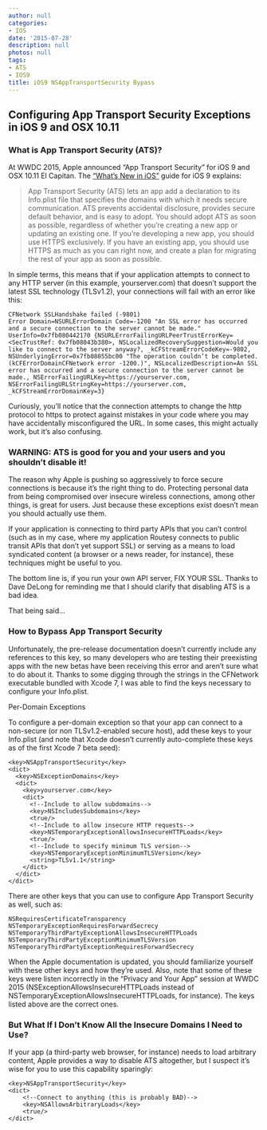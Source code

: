 ```yaml
---
author: null
categories:
- IOS
date: '2015-07-28'
description: null
photos: null
tags:
- ATS
- IOS9
title: iOS9 NSAppTransportSecurity Bypass
---
```



## Configuring App Transport Security Exceptions in iOS 9 and OSX 10.11

### What is App Transport Security (ATS)?
At WWDC 2015, Apple announced “App Transport Security” for iOS 9 and OSX 10.11 El Capitan. The [“What’s New in iOS”](https://developer.apple.com/library/prerelease/ios/releasenotes/General/WhatsNewIniOS/Articles/iOS9.html#//apple_ref/doc/uid/TP40016198-SW1) guide for iOS 9 explains:

> App Transport Security (ATS) lets an app add a declaration to its Info.plist file that specifies the domains with which it needs secure communication. ATS prevents accidental disclosure, provides secure default behavior, and is easy to adopt. You should adopt ATS as soon as possible, regardless of whether you’re creating a new app or updating an existing one.
> If you’re developing a new app, you should use HTTPS exclusively. If you have an existing app, you should use HTTPS as much as you can right now, and create a plan for migrating the rest of your app as soon as possible.

In simple terms, this means that if your application attempts to connect to any HTTP server (in this example, yourserver.com) that doesn’t support the latest SSL technology (TLSv1.2), your connections will fail with an error like this:
```
CFNetwork SSLHandshake failed (-9801)
Error Domain=NSURLErrorDomain Code=-1200 "An SSL error has occurred and a secure connection to the server cannot be made." UserInfo=0x7fb080442170 {NSURLErrorFailingURLPeerTrustErrorKey=<SecTrustRef: 0x7fb08043b380>, NSLocalizedRecoverySuggestion=Would you like to connect to the server anyway?, _kCFStreamErrorCodeKey=-9802, NSUnderlyingError=0x7fb08055bc00 "The operation couldn’t be completed. (kCFErrorDomainCFNetwork error -1200.)", NSLocalizedDescription=An SSL error has occurred and a secure connection to the server cannot be made., NSErrorFailingURLKey=https://yourserver.com, NSErrorFailingURLStringKey=https://yourserver.com, _kCFStreamErrorDomainKey=3}
```
Curiously, you’ll notice that the connection attempts to change the http protocol to https to protect against mistakes in your code where you may have accidentally misconfigured the URL. In some cases, this might actually work, but it’s also confusing.

### __WARNING: ATS is good for you and your users and you shouldn’t disable it!__

The reason why Apple is pushing so aggressively to force secure connections is because it’s the right thing to do. Protecting personal data from being compromised over insecure wireless connections, among other things, is great for users. Just because these exceptions exist doesn’t mean you should actually use them.

If your application is connecting to third party APIs that you can’t control (such as in my case, where my application Routesy connects to public transit APIs that don’t yet support SSL) or serving as a means to load syndicated content (a browser or a news reader, for instance), these techniques might be useful to you.

The bottom line is, if you run your own API server, FIX YOUR SSL. Thanks to Dave DeLong for reminding me that I should clarify that disabling ATS is a bad idea.

That being said…
<!--more-->
### How to Bypass App Transport Security
Unfortunately, the pre-release documentation doesn’t currently include any references to this key, so many developers who are testing their preexisting apps with the new betas have been receiving this error and aren’t sure what to do about it. Thanks to some digging through the strings in the CFNetwork executable bundled with Xcode 7, I was able to find the keys necessary to configure your Info.plist.

Per-Domain Exceptions

To configure a per-domain exception so that your app can connect to a non-secure (or non TLSv1.2-enabled secure host), add these keys to your Info.plist (and note that Xcode doesn’t currently auto-complete these keys as of the first Xcode 7 beta seed):

```
<key>NSAppTransportSecurity</key>
<dict>
  <key>NSExceptionDomains</key>
  <dict>
    <key>yourserver.com</key>
    <dict>
      <!--Include to allow subdomains-->
      <key>NSIncludesSubdomains</key>
      <true/>
      <!--Include to allow insecure HTTP requests-->
      <key>NSTemporaryExceptionAllowsInsecureHTTPLoads</key>
      <true/>
      <!--Include to specify minimum TLS version-->
      <key>NSTemporaryExceptionMinimumTLSVersion</key>
      <string>TLSv1.1</string>
    </dict>
  </dict>
</dict>
```

There are other keys that you can use to configure App Transport Security as well, such as:
```
NSRequiresCertificateTransparency
NSTemporaryExceptionRequiresForwardSecrecy
NSTemporaryThirdPartyExceptionAllowsInsecureHTTPLoads
NSTemporaryThirdPartyExceptionMinimumTLSVersion
NSTemporaryThirdPartyExceptionRequiresForwardSecrecy
```

When the Apple documentation is updated, you should familiarize yourself with these other keys and how they’re used. Also, note that some of these keys were listen incorrectly in the “Privacy and Your App” session at WWDC 2015 (NSExceptionAllowsInsecureHTTPLoads instead of NSTemporaryExceptionAllowsInsecureHTTPLoads, for instance). The keys listed above are the correct ones.

### But What If I Don’t Know All the Insecure Domains I Need to Use?

If your app (a third-party web browser, for instance) needs to load arbitrary content, Apple provides a way to disable ATS altogether, but I suspect it’s wise for you to use this capability sparingly:
```
<key>NSAppTransportSecurity</key>
<dict>
    <!--Connect to anything (this is probably BAD)-->
    <key>NSAllowsArbitraryLoads</key>
    <true/>
</dict>
```

